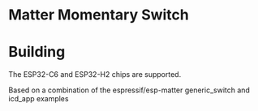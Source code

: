 # Matter Momentary Switch


# Building

The ESP32-C6 and ESP32-H2 chips are supported.




Based on a combination of the espressif/esp-matter generic_switch and icd_app examples

